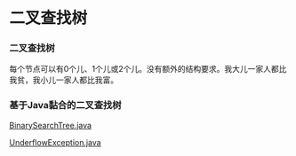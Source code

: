 # 二叉查找树

### 二叉查找树

每个节点可以有0个儿、1个儿或2个儿。没有额外的结构要求。我大儿一家人都比我贫，我小儿一家人都比我富。

### 基于Java黏合的二叉查找树

[BinarySearchTree.java](http://users.cs.fiu.edu/~weiss/dsaajava3/code/BinarySearchTree.java)

[UnderflowException.java](http://users.cs.fiu.edu/~weiss/dsaajava3/code/UnderflowException.java)
